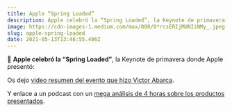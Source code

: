 ```yaml
---
title: Apple “Spring Loaded”
description: Apple celebró la “Spring Loaded”, la Keynote de primavera.
image: https://cdn-images-1.medium.com/max/800/0*rcsERIjMUNIiNMy_.jpeg
slug: apple-spring-loaded
date: 2021-05-13T13:46:55.406Z
---
```


🍎 **Apple celebró la “Spring Loaded”**, la Keynote de primavera donde Apple presentó:

Os dejo [video resumen del evento que hizo Victor Abarca](https://youtu.be/xCzYeuSs-2c).

Y enlace a un podcast con un [mega análisis de 4 horas sobre los productos presentados](https://cuonda.com/apple-coding/mega-analisis-airtags-apple-tv-4k-2021-imac-45k-m1-2021-y-ipad-pro-2021).
